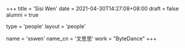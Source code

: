 +++
title = 'Sisi Wen'
date = 2021-04-30T14:27:08+08:00
draft = false
alumni = true

type = 'people'
layout = 'people'

name = 'sswen'
name_cn = '文思思'
work = "ByteDance"
+++
